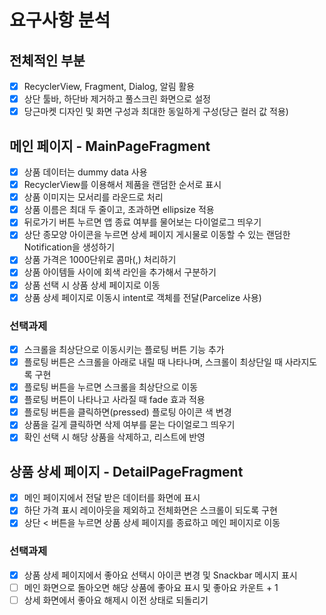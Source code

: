 # 요구사항 분석

## 전체적인 부분

- [x] RecyclerView, Fragment, Dialog, 알림 활용
- [x] 상단 툴바, 하단바 제거하고 풀스크린 화면으로 설정
- [x] 당근마켓 디자인 및 화면 구성과 최대한 동일하게 구성(당근 컬러 값 적용)

## 메인 페이지 - MainPageFragment

- [x] 상품 데이터는 dummy data 사용
- [x] RecyclerView를 이용해서 제품을 랜덤한 순서로 표시
- [x] 상품 이미지는 모서리를 라운드로 처리
- [x] 상품 이름은 최대 두 줄이고, 초과하면 ellipsize 적용
- [x] 뒤로가기 버튼 누르면 앱 종료 여부를 물어보는 다이얼로그 띄우기
- [x] 상단 종모양 아이콘을 누르면 상세 페이지 게시물로 이동할 수 있는 랜덤한 Notification을 생성하기
- [x] 상품 가격은 1000단위로 콤마(,) 처리하기
- [x] 상품 아이템들 사이에 회색 라인을 추가해서 구분하기
- [x] 상품 선택 시 상품 상세 페이지로 이동
- [x] 상품 상세 페이지로 이동시 intent로 객체를 전달(Parcelize 사용)

### 선택과제

- [x] 스크롤을 최상단으로 이동시키는 플로팅 버튼 기능 추가
- [x] 플로팅 버튼은 스크롤을 아래로 내릴 때 나타나며, 스크롤이 최상단일 때 사라지도록 구현
- [x] 플로팅 버튼을 누르면 스크롤을 최상단으로 이동
- [x] 플로팅 버튼이 나타나고 사라질 때 fade 효과 적용
- [x] 플로팅 버튼을 클릭하면(pressed) 플로팅 아이콘 색 변경
- [x] 상품을 길게 클릭하면 삭제 여부를 묻는 다이얼로그 띄우기
- [x] 확인 선택 시 해당 상품을 삭제하고, 리스트에 반영

## 상품 상세 페이지 - DetailPageFragment

- [x] 메인 페이지에서 전달 받은 데이터를 화면에 표시
- [x] 하단 가격 표시 레이아웃을 제외하고 전체화면은 스크롤이 되도록 구현
- [x] 상단 < 버튼을 누르면 상품 상세 페이지를 종료하고 메인 페이지로 이동

### 선택과제

- [x] 상품 상세 페이지에서 좋아요 선택시 아이콘 변경 및 Snackbar 메시지 표시
- [ ] 메인 화면으로 돌아오면 해당 상품에 좋아요 표시 및 좋아요 카운트 + 1
- [ ] 상세 화면에서 좋아요 해제시 이전 상태로 되돌리기
